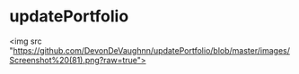 # updatePortfolio
<img src "https://github.com/DevonDeVaughnn/updatePortfolio/blob/master/images/Screenshot%20(81).png?raw=true">
